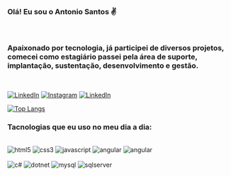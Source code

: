 ### Olá! Eu sou o Antonio Santos ✌️

<br>

### Apaixonado por tecnologia, já participei de diversos projetos, comecei como estagiário passei pela área de suporte, implantação, sustentação, desenvolvimento e gestão. 

<br>

[![LinkedIn](https://img.shields.io/badge/LinkedIn-0077B5?style=for-the-badge&logo=linkedin&logoColor=white
)](https://www.linkedin.com/in/antonio-santos-731a39141/) [![Instagram](https://img.shields.io/badge/Instagram-E4405F?style=for-the-badge&logo=instagram&logoColor=white)](https://www.instagram.com/oantonio.com.br/) [![LinkedIn](https://img.shields.io/badge/YouTube-FF0000?style=for-the-badge&logo=youtube&logoColor=white)](https://www.youtube.com/channel/UCMlU8SfA6QB0k2YpyznbOvw)

[![Top Langs](https://github-readme-stats.vercel.app/api/top-langs/?username=antonio-henrigo&layout=compact&theme=dracula)](https://github.com/anuraghazra/github-readme-stats)

### Tacnologias que eu uso no meu dia a dia:

<div style="display: inline_block;"><br/>
    <img alt="html5" src="https://img.shields.io/badge/HTML5-E34F26?style=for-the-badge&logo=html5&logoColor=white">
    <img alt="css3" src="https://img.shields.io/badge/CSS3-1572B6?style=for-the-badge&logo=css3&logoColor=white">
    <img alt="javascript" src="https://img.shields.io/badge/JavaScript-F7DF1E?style=for-the-badge&logo=javascript&logoColor=black">
    <img alt="angular" src="https://img.shields.io/badge/Angular-DD0031?style=for-the-badge&logo=angular&logoColor=white">
    <img alt="angular" src="https://img.shields.io/badge/React-20232A?style=for-the-badge&logo=react&logoColor=61DAFB">
    
</div>
<div style="display: inline_block;"><br/>
    <img alt="c#" src="https://img.shields.io/badge/C%23-239120?style=for-the-badge&logo=c-sharp&logoColor=white">
    <img alt="dotnet" src="https://img.shields.io/badge/.NET-5C2D91?style=for-the-badge&logo=.net&logoColor=white">
    <img alt="mysql" src="https://img.shields.io/badge/MySQL-00000F?style=for-the-badge&logo=mysql&logoColor=white">   
    <img alt="sqlserver" src="https://img.shields.io/badge/Microsoft_SQL_Server-CC2927?style=for-the-badge&logo=microsoft-sql-server&logoColor=white">   
</div>

